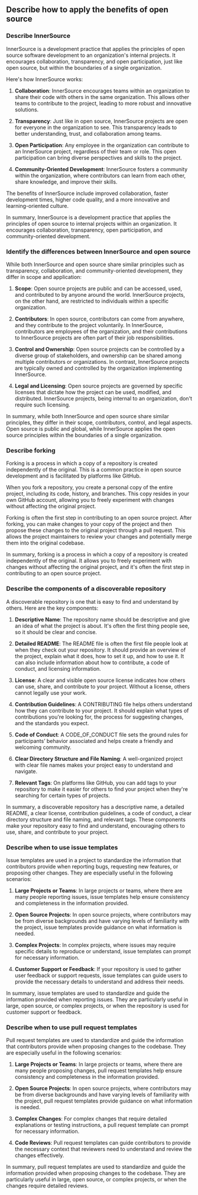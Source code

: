 ## Describe how to apply the benefits of open source

### Describe InnerSource

InnerSource is a development practice that applies the principles of open source software development to an organization's internal projects. It encourages collaboration, transparency, and open participation, just like open source, but within the boundaries of a single organization.

Here's how InnerSource works:

1. **Collaboration**: InnerSource encourages teams within an organization to share their code with others in the same organization. This allows other teams to contribute to the project, leading to more robust and innovative solutions.

2. **Transparency**: Just like in open source, InnerSource projects are open for everyone in the organization to see. This transparency leads to better understanding, trust, and collaboration among teams.

3. **Open Participation**: Any employee in the organization can contribute to an InnerSource project, regardless of their team or role. This open participation can bring diverse perspectives and skills to the project.

4. **Community-Oriented Development**: InnerSource fosters a community within the organization, where contributors can learn from each other, share knowledge, and improve their skills.

The benefits of InnerSource include improved collaboration, faster development times, higher code quality, and a more innovative and learning-oriented culture.

In summary, InnerSource is a development practice that applies the principles of open source to internal projects within an organization. It encourages collaboration, transparency, open participation, and community-oriented development.

### Identify the differences between InnerSource and open source

While both InnerSource and open source share similar principles such as transparency, collaboration, and community-oriented development, they differ in scope and application:

1. **Scope**: Open source projects are public and can be accessed, used, and contributed to by anyone around the world. InnerSource projects, on the other hand, are restricted to individuals within a specific organization.

2. **Contributors**: In open source, contributors can come from anywhere, and they contribute to the project voluntarily. In InnerSource, contributors are employees of the organization, and their contributions to InnerSource projects are often part of their job responsibilities.

3. **Control and Ownership**: Open source projects can be controlled by a diverse group of stakeholders, and ownership can be shared among multiple contributors or organizations. In contrast, InnerSource projects are typically owned and controlled by the organization implementing InnerSource.

4. **Legal and Licensing**: Open source projects are governed by specific licenses that dictate how the project can be used, modified, and distributed. InnerSource projects, being internal to an organization, don't require such licensing.

In summary, while both InnerSource and open source share similar principles, they differ in their scope, contributors, control, and legal aspects. Open source is public and global, while InnerSource applies the open source principles within the boundaries of a single organization.

### Describe forking

Forking is a process in which a copy of a repository is created independently of the original. This is a common practice in open source development and is facilitated by platforms like GitHub.

When you fork a repository, you create a personal copy of the entire project, including its code, history, and branches. This copy resides in your own GitHub account, allowing you to freely experiment with changes without affecting the original project.

Forking is often the first step in contributing to an open source project. After forking, you can make changes to your copy of the project and then propose these changes to the original project through a pull request. This allows the project maintainers to review your changes and potentially merge them into the original codebase.

In summary, forking is a process in which a copy of a repository is created independently of the original. It allows you to freely experiment with changes without affecting the original project, and it's often the first step in contributing to an open source project.

### Describe the components of a discoverable repository

A discoverable repository is one that is easy to find and understand by others. Here are the key components:

1. **Descriptive Name**: The repository name should be descriptive and give an idea of what the project is about. It's often the first thing people see, so it should be clear and concise.

2. **Detailed README**: The README file is often the first file people look at when they check out your repository. It should provide an overview of the project, explain what it does, how to set it up, and how to use it. It can also include information about how to contribute, a code of conduct, and licensing information.

3. **License**: A clear and visible open source license indicates how others can use, share, and contribute to your project. Without a license, others cannot legally use your work.

4. **Contribution Guidelines**: A CONTRIBUTING file helps others understand how they can contribute to your project. It should explain what types of contributions you're looking for, the process for suggesting changes, and the standards you expect.

5. **Code of Conduct**: A CODE_OF_CONDUCT file sets the ground rules for participants’ behavior associated and helps create a friendly and welcoming community.

6. **Clear Directory Structure and File Naming**: A well-organized project with clear file names makes your project easy to understand and navigate.

7. **Relevant Tags**: On platforms like GitHub, you can add tags to your repository to make it easier for others to find your project when they're searching for certain types of projects.

In summary, a discoverable repository has a descriptive name, a detailed README, a clear license, contribution guidelines, a code of conduct, a clear directory structure and file naming, and relevant tags. These components make your repository easy to find and understand, encouraging others to use, share, and contribute to your project.

### Describe when to use issue templates

Issue templates are used in a project to standardize the information that contributors provide when reporting bugs, requesting new features, or proposing other changes. They are especially useful in the following scenarios:

1. **Large Projects or Teams**: In large projects or teams, where there are many people reporting issues, issue templates help ensure consistency and completeness in the information provided.

2. **Open Source Projects**: In open source projects, where contributors may be from diverse backgrounds and have varying levels of familiarity with the project, issue templates provide guidance on what information is needed.

3. **Complex Projects**: In complex projects, where issues may require specific details to reproduce or understand, issue templates can prompt for necessary information.

4. **Customer Support or Feedback**: If your repository is used to gather user feedback or support requests, issue templates can guide users to provide the necessary details to understand and address their needs.

In summary, issue templates are used to standardize and guide the information provided when reporting issues. They are particularly useful in large, open source, or complex projects, or when the repository is used for customer support or feedback.

### Describe when to use pull request templates

Pull request templates are used to standardize and guide the information that contributors provide when proposing changes to the codebase. They are especially useful in the following scenarios:

1. **Large Projects or Teams**: In large projects or teams, where there are many people proposing changes, pull request templates help ensure consistency and completeness in the information provided.

2. **Open Source Projects**: In open source projects, where contributors may be from diverse backgrounds and have varying levels of familiarity with the project, pull request templates provide guidance on what information is needed.

3. **Complex Changes**: For complex changes that require detailed explanations or testing instructions, a pull request template can prompt for necessary information.

4. **Code Reviews**: Pull request templates can guide contributors to provide the necessary context that reviewers need to understand and review the changes effectively.

In summary, pull request templates are used to standardize and guide the information provided when proposing changes to the codebase. They are particularly useful in large, open source, or complex projects, or when the changes require detailed reviews.
